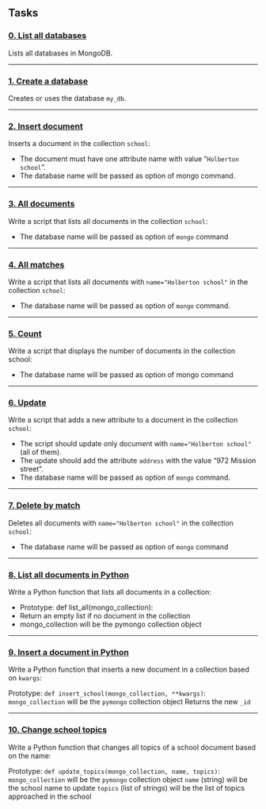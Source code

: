 ## Tasks

### [0. List all databases](https://github.com/ehabsmh/alx-backend-storage/blob/main/0x01-NoSQL/0-list_databases)
Lists all databases in MongoDB.

---

### [1. Create a database](https://github.com/ehabsmh/alx-backend-storage/blob/main/0x01-NoSQL/1-use_or_create_database)
Creates or uses the database `my_db`.

---

### [2. Insert document](https://github.com/ehabsmh/alx-backend-storage/blob/main/0x01-NoSQL/2-insert)
Inserts a document in the collection `school`:

- The document must have one attribute name with value “`Holberton school`”.
- The database name will be passed as option of mongo command.

---

### [3. All documents](https://github.com/ehabsmh/alx-backend-storage/blob/main/0x01-NoSQL/3-all)
Write a script that lists all documents in the collection `school`:

- The database name will be passed as option of `mongo` command

---

### [4. All matches](https://github.com/ehabsmh/alx-backend-storage/blob/main/0x01-NoSQL/4-match)
Write a script that lists all documents with `name="Holberton school"` in the collection `school`:

 - The database name will be passed as option of `mongo` command.

---

### [5. Count](https://github.com/ehabsmh/alx-backend-storage/blob/main/0x01-NoSQL/5-count)
Write a script that displays the number of documents in the collection school:

 - The database name will be passed as option of mongo command

---

### [6. Update](https://github.com/ehabsmh/alx-backend-storage/blob/main/0x01-NoSQL/6-update)
Write a script that adds a new attribute to a document in the collection `school`:

 - The script should update only document with `name="Holberton school"` (all of them).
 - The update should add the attribute `address` with the value “972 Mission street”.
 - The database name will be passed as option of `mongo` command.

---

### [7. Delete by match](https://github.com/ehabsmh/alx-backend-storage/blob/main/0x01-NoSQL/7-delete)
Deletes all documents with `name="Holberton school"` in the collection `school`:

 - The database name will be passed as option of `mongo` command

---

### [8. List all documents in Python](https://github.com/ehabsmh/alx-backend-storage/blob/main/0x01-NoSQL/8-all.py)
Write a Python function that lists all documents in a collection:

 - Prototype: def list_all(mongo_collection):
 - Return an empty list if no document in the collection
 - mongo_collection will be the pymongo collection object

---

### [9. Insert a document in Python](https://github.com/ehabsmh/alx-backend-storage/blob/main/0x01-NoSQL/9-insert_school.py)
Write a Python function that inserts a new document in a collection based on `kwargs`:

Prototype: `def insert_school(mongo_collection, **kwargs)`:
`mongo_collection` will be the `pymongo` collection object
Returns the new `_id`

---

### [10. Change school topics](https://github.com/ehabsmh/alx-backend-storage/blob/main/0x01-NoSQL/10-update_topics.py)
Write a Python function that changes all topics of a school document based on the name:

Prototype: `def update_topics(mongo_collection, name, topics)`:
`mongo_collection` will be the `pymongo` collection object
`name` (string) will be the school name to update
`topics` (list of strings) will be the list of topics approached in the school
